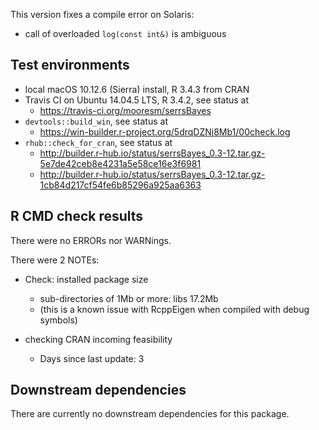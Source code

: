 This version fixes a compile error on Solaris:

* call of overloaded `log(const int&)` is ambiguous

## Test environments
* local macOS 10.12.6 (Sierra) install, R 3.4.3 from CRAN
* Travis CI on Ubuntu 14.04.5 LTS, R 3.4.2, see status at
    + <https://travis-ci.org/mooresm/serrsBayes>
* `devtools::build_win`, see status at
    + <https://win-builder.r-project.org/5drqDZNj8Mb1/00check.log>
* `rhub::check_for_cran`, see status at
    + <http://builder.r-hub.io/status/serrsBayes_0.3-12.tar.gz-5e7de42ceb8e4231a5e58ce16e3f6981>
    + <http://builder.r-hub.io/status/serrsBayes_0.3-12.tar.gz-1cb84d217cf54fe6b85296a925aa6363>

## R CMD check results
There were no ERRORs nor WARNings. 

There were 2 NOTEs:

* Check: installed package size 
    - sub-directories of 1Mb or more: libs 17.2Mb 
    - (this is a known issue with RcppEigen when compiled with debug symbols)

* checking CRAN incoming feasibility
    - Days since last update: 3

## Downstream dependencies
There are currently no downstream dependencies for this package.
